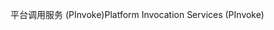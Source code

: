 <span data-ttu-id="7de1f-101">平台调用服务 (PInvoke)</span><span class="sxs-lookup"><span data-stu-id="7de1f-101">Platform Invocation Services (PInvoke)</span></span>